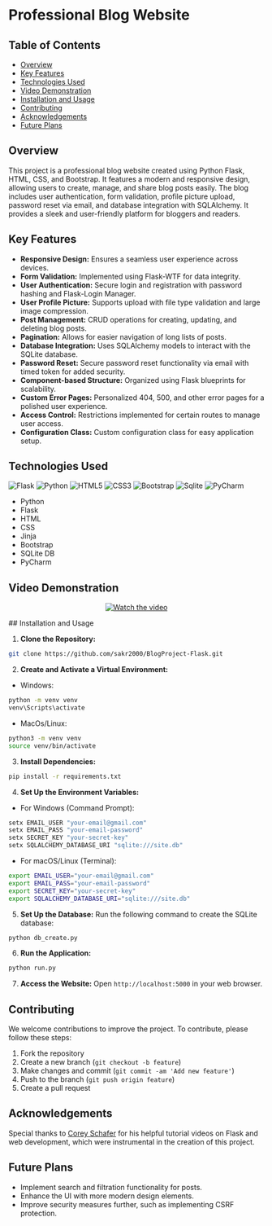 # Professional Blog Website

## Table of Contents

- [Overview](#overview)
- [Key Features](#key-features)
- [Technologies Used](#technologies-used)
- [Video Demonstration](#video-demonstration)
- [Installation and Usage](#installation-and-usage)
- [Contributing](#contributing)
- [Acknowledgements](#acknowledgements)
- [Future Plans](#future-plans)

## Overview

This project is a professional blog website created using Python Flask, HTML, CSS, and Bootstrap. It features a modern and responsive design, allowing users to create, manage, and share blog posts easily. The blog includes user authentication, form validation, profile picture upload, password reset via email, and database integration with SQLAlchemy. It provides a sleek and user-friendly platform for bloggers and readers.

## Key Features

- **Responsive Design:** Ensures a seamless user experience across devices.
- **Form Validation:** Implemented using Flask-WTF for data integrity.
- **User Authentication:** Secure login and registration with password hashing and Flask-Login Manager.
- **User Profile Picture:** Supports upload with file type validation and large image compression.
- **Post Management:** CRUD operations for creating, updating, and deleting blog posts.
- **Pagination:** Allows for easier navigation of long lists of posts.
- **Database Integration:** Uses SQLAlchemy models to interact with the SQLite database.
- **Password Reset:** Secure password reset functionality via email with timed token for added security.
- **Component-based Structure:** Organized using Flask blueprints for scalability.
- **Custom Error Pages:** Personalized 404, 500, and other error pages for a polished user experience.
- **Access Control:** Restrictions implemented for certain routes to manage user access.
- **Configuration Class:** Custom configuration class for easy application setup.

## Technologies Used

![Flask](https://img.shields.io/badge/Flask-000000?style=for-the-badge&logo=flask&logoColor=white)
![Python](https://img.shields.io/badge/Python-FFD43B?style=for-the-badge&logo=python&logoColor=blue)
![HTML5](https://img.shields.io/badge/HTML5-E34F26?style=for-the-badge&logo=html5&logoColor=white)
![CSS3](https://img.shields.io/badge/CSS3-1572B6?style=for-the-badge&logo=css3&logoColor=white)
![Bootstrap](https://img.shields.io/badge/Bootstrap-563D7C?style=for-the-badge&logo=bootstrap&logoColor=white)
![Sqlite](https://img.shields.io/badge/Sqlite-003B57?style=for-the-badge&logo=sqlite&logoColor=white)
![PyCharm](https://img.shields.io/badge/PyCharm-000000.svg?&style=for-the-badge&logo=PyCharm&logoColor=white)

- Python
- Flask
- HTML
- CSS
- Jinja
- Bootstrap
- SQLite DB
- PyCharm

## Video Demonstration

<div align="center">

[![Watch the video](https://img.youtube.com/vi/nN33B2KiL40/0.jpg)](https://www.youtube.com/watch?v=nN33B2KiL40)

</div>
## Installation and Usage

1. **Clone the Repository:**

```bash
git clone https://github.com/sakr2000/BlogProject-Flask.git
```

2. **Create and Activate a Virtual Environment:**

- Windows:

```bash
python -m venv venv
venv\Scripts\activate
```

- MacOs/Linux:

```bash
python3 -m venv venv
source venv/bin/activate
```

3. **Install Dependencies:**

```bash
pip install -r requirements.txt
```

4. **Set Up the Environment Variables:**

- For Windows (Command Prompt):

```bash
setx EMAIL_USER "your-email@gmail.com"
setx EMAIL_PASS "your-email-password"
setx SECRET_KEY "your-secret-key"
setx SQLALCHEMY_DATABASE_URI "sqlite:///site.db"
```

- For macOS/Linux (Terminal):

```bash
export EMAIL_USER="your-email@gmail.com"
export EMAIL_PASS="your-email-password"
export SECRET_KEY="your-secret-key"
export SQLALCHEMY_DATABASE_URI="sqlite:///site.db"
```

5. **Set Up the Database:** Run the following command to create the SQLite database:

```bash
python db_create.py
```

6. **Run the Application:**

```bash
python run.py
```

7. **Access the Website:** Open `http://localhost:5000` in your web browser.

## Contributing

We welcome contributions to improve the project. To contribute, please follow these steps:

1. Fork the repository
2. Create a new branch (`git checkout -b feature`)
3. Make changes and commit (`git commit -am 'Add new feature'`)
4. Push to the branch (`git push origin feature`)
5. Create a pull request

## Acknowledgements

Special thanks to [Corey Schafer](https://www.youtube.com/user/schafer5) for his helpful tutorial videos on Flask and web development, which were instrumental in the creation of this project.

## Future Plans

- Implement search and filtration functionality for posts.
- Enhance the UI with more modern design elements.
- Improve security measures further, such as implementing CSRF protection.
